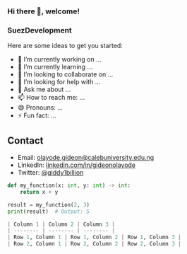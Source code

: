 ### Hi there 👋, welcome!


### **SuezDevelopment** 

Here are some ideas to get you started:

- 🔭 I’m currently working on ...
- 🌱 I’m currently learning ...
- 👯 I’m looking to collaborate on ...
- 🤔 I’m looking for help with ...
- 💬 Ask me about ...
- 📫 How to reach me: ...
- 😄 Pronouns: ...
- ⚡ Fun fact: ...

## Contact

- Email: [olayode.gideon@calebuniversity.edu.ng](mailto:olayode.gideon@calebuniversity.edu.ng)
- LinkedIn: [linkedin.com/in/gideonolayode](https://www.linkedin.com/in/gideonolayode/)
- Twitter: [@giddy1billion](https://twitter.com/giddy1billion)


```python
def my_function(x: int, y: int) -> int:
    return x + y

result = my_function(2, 3)
print(result)  # Output: 5

| Column 1 | Column 2 | Column 3 |
| -------- | -------- | -------- |
| Row 1, Column 1 | Row 1, Column 2 | Row 1, Column 3 |
| Row 2, Column 1 | Row 2, Column 2 | Row 2, Column 3 |
